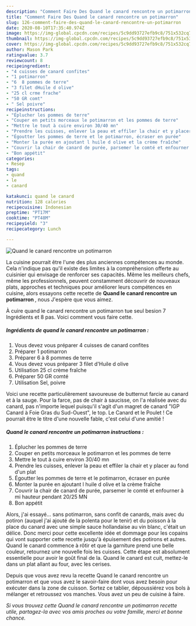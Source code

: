 ```yaml
---
description: "Comment Faire Des Quand le canard rencontre un potimarron"
title: "Comment Faire Des Quand le canard rencontre un potimarron"
slug: 126-comment-faire-des-quand-le-canard-rencontre-un-potimarron
date: 2020-08-10T17:35:40.974Z
image: https://img-global.cpcdn.com/recipes/5c9dd93727efb9c8/751x532cq70/quand-le-canard-rencontre-un-potimarron-photo-principale-de-la-recette.jpg
thumbnail: https://img-global.cpcdn.com/recipes/5c9dd93727efb9c8/751x532cq70/quand-le-canard-rencontre-un-potimarron-photo-principale-de-la-recette.jpg
cover: https://img-global.cpcdn.com/recipes/5c9dd93727efb9c8/751x532cq70/quand-le-canard-rencontre-un-potimarron-photo-principale-de-la-recette.jpg
author: Mason Park
ratingvalue: 3.7
reviewcount: 8
recipeingredient:
- "4 cuisses de canard confites"
- "1 potimarron"
- "6  8 pommes de terre"
- "3 filet dHuile d olive"
- "25 cl crme frache"
- "50 GR comt"
- " Sel poivre"
recipeinstructions:
- "Éplucher les pommes de terre"
- "Couper en petits morceaux le potimarron et les pommes de terre"
- "Mettre le tout à cuire environ 30/40 mn"
- "Prendre les cuisses, enlever la peau et effiler la chair et y placer au fond d&#39;un plat"
- "Égoutter les pommes de terre et le potimarron, écraser en purée"
- "Monter la purée en ajoutant l huile d olive et la crème fraîche"
- "Couvrir la chair de canard de purée, parsemer le comté et enfourner à mi hauteur pendant 20/25 MN"
- "Bon appétit"
categories:
- Resep
tags:
- quand
- le
- canard

katakunci: quand le canard 
nutrition: 128 calories
recipecuisine: Indonesian
preptime: "PT17M"
cooktime: "PT48M"
recipeyield: "3"
recipecategory: Lunch

---
```



![Quand le canard rencontre un potimarron](https://img-global.cpcdn.com/recipes/5c9dd93727efb9c8/751x532cq70/quand-le-canard-rencontre-un-potimarron-photo-principale-de-la-recette.jpg)

La cuisine pourrait être l'une des plus anciennes compétences au monde. Cela n'indique pas qu'il existe des limites à la compréhension offerte au cuisinier qui envisage de renforcer ses capacités. Même les meilleurs chefs, même les professionnels, peuvent constamment découvrir de nouveaux plats, approches et techniques pour améliorer leurs compétences en cuisine, alors essayons cette recette de <strong> Quand le canard rencontre un potimarron </strong>, nous J'espère que vous aimez.

<!--inarticleads1-->

À cuire quand le canard rencontre un potimarron tue seul besion 7 Ingrédients et 8 pas. Voici comment vous faire cette.

##### Ingrédients de quand le canard rencontre un potimarron :

1. Vous devez vous préparer 4 cuisses de canard confites
1. Préparer 1 potimarron
1. Préparer 6 à 8 pommes de terre
1. Vous devez vous préparer 3 filet d&#39;Huile d olive
1. Utilisation 25 cl crème fraîche
1. Préparer 50 GR comté
1. Utilisation  Sel, poivre


Voici une recette particulièrement savoureuse de butternut farcie au canard et à la sauge. Pour la farce, pas de chair à saucisse, on l&#39;a réalisée avec du canard, pas n&#39;importe lequel puisqu&#39;il s&#39;agit d&#39;un magret de canard &#34;IGP Canard à Foie Gras du Sud-Ouest&#34;, le top. Le Canard et le Poulet ! Ce pourrait être le titre d&#39;une nouvelle fable, c&#39;est celui d&#39;une amitié ! 

<!--inarticleads2-->

##### Quand le canard rencontre un potimarron instructions :

1. Éplucher les pommes de terre
1. Couper en petits morceaux le potimarron et les pommes de terre
1. Mettre le tout à cuire environ 30/40 mn
1. Prendre les cuisses, enlever la peau et effiler la chair et y placer au fond d&#39;un plat
1. Égoutter les pommes de terre et le potimarron, écraser en purée
1. Monter la purée en ajoutant l huile d olive et la crème fraîche
1. Couvrir la chair de canard de purée, parsemer le comté et enfourner à mi hauteur pendant 20/25 MN
1. Bon appétit


Alors, j&#39;ai essayé… sans potimarron, sans confit de canards, mais avec du potiron (auquel j&#39;ai ajouté de la polenta pour le tenir) et du poisson à la place du canard avec une simple sauce hollandaise au vin blanc, c&#39;était un délice. Donc merci pour cette excellente idée et dommage pour les copains qui vont supporter cette recette jusqu&#39;à épuisement des potirons et autres. Quand le canard commence à rôtir et que la garniture prend une belle couleur, retournez une nouvelle fois les cuisses. Cette étape est absolument essentielle pour avoir le goût final de la. Quand le canard est cuit, mettez-le dans un plat allant au four, avec les cerises. 

<!--inarticleads1-->

<p>
Depuis que vous avez revu la recette Quand le canard rencontre un potimarron et que vous avez le savoir-faire dont vous avez besoin pour exécuter dans la zone de cuisson. Sortez ce tablier, dépoussiérez vos bols à mélanger et retroussez vos manches. Vous avez un peu de cuisine à faire.
</p>

<p>
<i>Si vous trouvez cette Quand le canard rencontre un potimarron recette utile, partagez-la avec vos amis proches ou votre famille, merci et bonne chance.</i>
</p>
